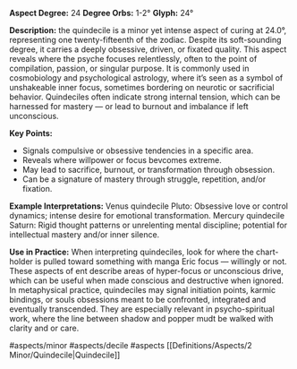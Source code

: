**Aspect Degree:** 24
**Degree Orbs:** 1-2°
**Glyph:** 24°

**Description:**
the quindecile is a minor yet intense aspect of curing at 24.0°, representing one twenty-fifteenth of the zodiac.  Despite its soft-sounding degree, it carries a deeply obsessive, driven, or fixated quality.  This aspect reveals where the psyche focuses relentlessly, often to the point of compilation, passion, or singular purpose.
It is commonly used in cosmobiology and psychological astrology, where it’s seen as a symbol of unshakeable inner focus, sometimes bordering on neurotic or sacrificial behavior.  Quindeciles often indicate strong internal tension, which can be harnessed for mastery — or lead to burnout and imbalance if left unconscious.

**Key Points:**
- Signals compulsive or obsessive tendencies in a specific area.
- Reveals where willpower or focus bevcomes extreme.
- May lead to sacrifice, burnout, or transformation through obsession.
- Can be a signature of mastery through struggle, repetition, and/or fixation.

**Example Interpretations:**
Venus quindecile Pluto: Obsessive love or control dynamics; intense desire for emotional transformation.
Mercury quindecile Saturn: Rigid thought patterns or unrelenting mental discipline; potential for intellectual mastery and/or inner silence.

**Use in Practice:**
When interpreting quindeciles, look for where the chart-holder is pulled toward something with manga Eric focus — willingly or not.  These aspects of ent describe areas of hyper-focus or unconscious drive, which can be useful when made conscious and destructive when ignored.  In metaphysical practice, quindeciles may signal initiation points, karmic bindings, or souls obsessions meant to be confronted, integrated and eventually transcended.
They are especially relevant in psycho-spiritual work, where the line between shadow and popper mudt be walked with clarity and or care.

#aspects/minor #aspects/decile #aspects 
[[Definitions/Aspects/2 Minor/Quindecile|Quindecile]]